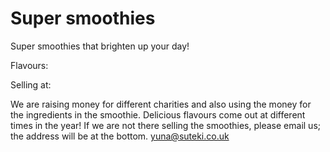 # Super smoothies

Super smoothies that brighten up your day!


Flavours:

Selling at:

We are raising money for different charities and also using the money for the ingredients in the smoothie. Delicious flavours come out at different times in the year! If we are not there selling the smoothies, please email us; the address will be at the bottom.
yuna@suteki.co.uk


